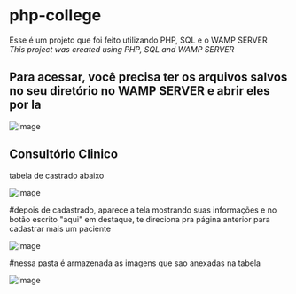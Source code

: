 # php-college
Esse é um projeto que foi feito utilizando PHP, SQL e o WAMP SERVER                                                                                                        
*This project was created using PHP, SQL and WAMP SERVER*


## Para acessar, você precisa ter os arquivos salvos no seu diretório no WAMP SERVER e abrir eles por la 
![image](https://user-images.githubusercontent.com/121894013/219904063-873f1fd8-c7d7-4733-be47-42fbfa3be922.png)


## Consultório Clinico 
tabela de castrado abaixo 

![image](https://user-images.githubusercontent.com/121894013/219903878-c6893e44-803d-4cba-aff4-991e5624cd66.png)


#depois de cadastrado, aparece a tela mostrando suas informações e no botão escrito "aqui" em destaque, te direciona pra página anterior para cadastrar mais um paciente


![image](https://user-images.githubusercontent.com/121894013/219903857-82e86461-91f2-46ee-b0ff-4eb451cf8091.png)

#nessa pasta é armazenada as imagens que sao anexadas na tabela

![image](https://user-images.githubusercontent.com/121894013/219904177-2974a5c7-9322-421a-918f-b9f770d8c641.png)

